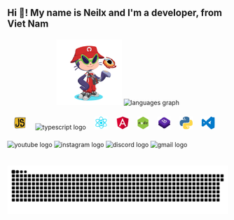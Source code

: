 <h2 align="left">Hi 👋! My name is Neilx and I'm a developer, from Viet Nam</h2>


###

<div align="center">
  <img width="150" height="150" src="./octocat-1715828104461.png">
  <img src="https://github-readme-stats.vercel.app/api/top-langs?username=nttnguyen136&locale=en&hide_title=false&layout=compact&card_width=320&langs_count=5&theme=dracula&hide_border=false" height="150" alt="languages graph"  />
</div>

###

<div align="center">
  <img src="./js.gif" height="30" alt="javascript logo"  />
  <img width="12" />
  <img src="https://cdn.jsdelivr.net/gh/devicons/devicon/icons/typescript/typescript-original.svg" height="30" alt="typescript logo"  />
  <img width="12" />
  <img src="./reactjs.gif" height="30" alt="react logo"  />
  <img width="12" />
  <img src="./angular.gif" height="30" alt="html5 logo"  />
  <img width="12" />
  <img src="./nodejs.gif" height="30" alt="css3 logo"  />
  <img width="12" />
  <img src="./bootstrap.gif" height="30" alt="python logo"  />
  <img width="12" />
  <img src="./python.gif" height="30" alt="python logo"  />
  <img width="12" />
  <img src="./vscode.gif" height="30" alt="python logo"  />
  <img width="12" />
</div>

###

<div align="left">
  <img src="https://img.shields.io/static/v1?message=Youtube&logo=youtube&label=&color=FF0000&logoColor=white&labelColor=&style=for-the-badge" height="35" alt="youtube logo"  />
  <img src="https://img.shields.io/static/v1?message=Instagram&logo=instagram&label=&color=E4405F&logoColor=white&labelColor=&style=for-the-badge" height="35" alt="instagram logo"  />
  <img src="https://img.shields.io/static/v1?message=Discord&logo=discord&label=&color=7289DA&logoColor=white&labelColor=&style=for-the-badge" height="35" alt="discord logo"  />
  <img src="https://img.shields.io/static/v1?message=Gmail&logo=gmail&label=&color=D14836&logoColor=white&labelColor=&style=for-the-badge" height="35" alt="gmail logo"  />
</div>

###

<br clear="both">

<img src="https://raw.githubusercontent.com/nttnguyen136/nttnguyen136/main/output/snake.svg" alt="Snake animation" />

###
